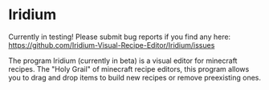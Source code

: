 # Iridium
Currently in testing! Please submit bug reports if you find any here: https://github.com/Iridium-Visual-Recipe-Editor/Iridium/issues

The program Iridium (currently in beta) is a visual editor for minecraft recipes. The "Holy Grail" of minecraft recipe editors, this program allows you to drag and drop items to build new recipes or remove preexisting ones.
